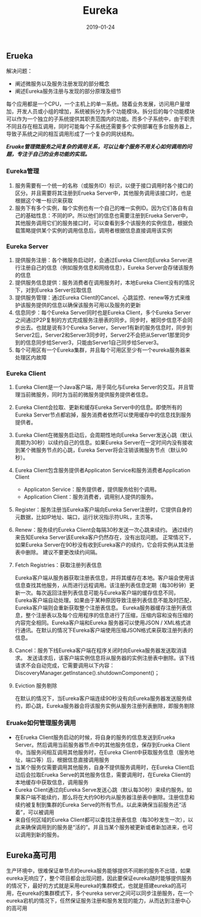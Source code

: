 ﻿---
layout: post                  
title: "Eureka"             
date: 2019-01-24               
tag:  微服务
---

## Erueka

解决问题：

- 阐述微服务以及服务注册发现的部分概念
- 阐述Eureka服务注册与发现的部分原理及细节

每个应用都是一个CPU，一个主机上的单一系统。随着业务发展，访问用户量增加，开发人员或小组的增加，系统被拆分为多个功能模块。拆分后的每个功能模块可以作为一个独立的子系统提供其职责范围内的功能。而多个子系统中，由于职责不同且存在相互调用，同时可能每个子系统还需要多个实例部署在多台服务器上，导致子系统之间的相互调用形成了一个复杂的网状结构。

***Eruake管理微服务之间复杂的调用关系，可以让每个服务不用关心如何调用的问题，专注于自己的业务功能的实现。***

### Eureka管理

1. 服务需要有一个统一的名称（或服务ID）标识，以便于接口调用时各个接口的区分。并且需要将其注册到Erueka Server中，其他服务调用该接口时，也是根据这个唯一标识来获取
2. 服务下有多个实例，每个实例也有一个自己的唯一实例ID。因为它们各自有自己的基础性息：不同的IP。所以他们的信息也需要注册到Erueka Server中，其他服务调用它们的服务接口时，可以查看到多个该服务的实例信息，根据负载策略提供某个实例的调用信息后，调用者根据信息直接调用该实例

### Eureka Server

1. 提供服务注册：各个微服务启动时，会通过Eureka Client向Eureka Server进行注册自己的信息（例如服务信息和网络信息），Eureka Server会存储该服务的信息
2. 提供服务信息提供：服务消费者在调用服务时，本地Eureka Client没有的情况下，对到Eureka Server拉取信息
3. 提供服务管理：通过Eureka Client的Cancel、心跳监控、renew等方式来维护该服务提供的信息以确保该服务可用以及服务的更新
4. 信息同步：每个Eureka Server同时也是Eureka Client，多个Eureka Server之间通过P2P复制的方式完成服务注册表的同步。同步时，被同步信息不会同步出去。也就是说有3个Eureka Server，Server1有新的服务信息时，同步到Server2后，Server2和Server3同步时，Server2不会把从Server1那里同步到的信息同步给Server3，只能由Server1自己同步给Server3。
5. 每个可用区有一个Eureka集群，并且每个可用区至少有一个eureka服务器来处理区内故障

### Eureka Client

1. Eureka Client是一个Java客户端，用于简化与Eureka Server的交互。并且管理当前微服务，同时为当前的微服务提供服务提供者信息。
2. Eureka Client会拉取、更新和缓存Eureka Server中的信息。即使所有的Eureka Server节点都宕掉，服务消费者依然可以使用缓存中的信息找到服务提供者。
3. Eureka Client在微服务启动后，会周期性地向Eureka Server发送心跳（默认周期为30秒）以续约自己的信息。如果Eureka Server在一定时间内没有接收到某个微服务节点的心跳，Eureka Server将会注销该微服务节点（默认90秒）。
4. Eureka Client包含服务提供者Applicaton Service和服务消费者Application Client

    - Applicaton Service：服务提供者，提供服务给别个调用。
    - Application Client：服务消费者，调用别人提供的服务。
    
5. Register：服务注册当Eureka客户端向Eureka Server注册时，它提供自身的元数据，比如IP地址、端口，运行状况指示符URL，主页等。
6. Renew：服务续约Eureka Client会每隔30秒发送一次心跳来续约。 通过续约来告知Eureka Server该Eureka客户仍然存在，没有出现问题。 正常情况下，如果Eureka Server在90秒没有收到Eureka客户的续约，它会将实例从其注册表中删除。 建议不要更改续约间隔。
7. Fetch Registries：获取注册列表信息

    Eureka客户端从服务器获取注册表信息，并将其缓存在本地。客户端会使用该信息查找其他服务，从而进行远程调用。该注册列表信息定期（每30秒钟）更新一次。每次返回注册列表信息可能与Eureka客户端的缓存信息不同， Eureka客户端自动处理。如果由于某种原因导致注册列表信息不能及时匹配，Eureka客户端则会重新获取整个注册表信息。 Eureka服务器缓存注册列表信息，整个注册表以及每个应用程序的信息进行了压缩，压缩内容和没有压缩的内容完全相同。Eureka客户端和Eureka 服务器可以使用JSON / XML格式进行通讯。在默认的情况下Eureka客户端使用压缩JSON格式来获取注册列表的信息。
8. Cancel：服务下线Eureka客户端在程序关闭时向Eureka服务器发送取消请求。 发送请求后，该客户端实例信息将从服务器的实例注册表中删除。该下线请求不会自动完成，它需要调用以下内容：DiscoveryManager.getInstance().shutdownComponent()；
9. Eviction 服务剔除

    在默认的情况下，当Eureka客户端连续90秒没有向Eureka服务器发送服务续约，即心跳，Eureka服务器会将该服务实例从服务注册列表删除，即服务剔除

### Eruake如何管理服务调用

- 在Erueka Client服务启动的时候，将自身的服务的信息发送到Erueka Server。然后调用当前服务器节点中的其他服务信息，保存到Erueka Client中。当服务间相互调用其他服务时，在Eureka Client中获取服务信息（服务地址，端口等）后，根据信息直接调用服务
- 当某个服务仅需要调用其他服务，自身不提供服务调用时，在Eureka Client启动后会拉取Erueka Serve的其他服务信息，需要调用时，在Eureka Client的本地缓存中获取信息，调用服务
- Eureka Client通过向Eureka Serve发送心跳（默认每30秒）来续约服务。如果客户端不能续约，那么将在大约90秒内从服务器注册表中删除。注册信息和续约被复制到集群的Eureka Serve的所有节点。以此来确保当前服务还“活着”，可以被调用
- 来自任何区域的Eureka Client都可以查找注册表信息（每30秒发生一次），以此来确保调用到的服务是“活的”。并且当某个服务被更新或者新加进来，也可以调用到新的服务。

## Eureka高可用

生产环境中，很难保证单节点的eureka服务能够提供不间断的服务不出错，如果eureka无响应了，整个项目都会出现问题，因此要保证eureka随时能够提供服务的情况下，最好的方式就是采用eureka的集群模式，也就是搭建eureka的高可用，在eureka的集群模式下，多个eureka server之间可以同步注册服务，在一个eureka宕机的情况下，任然保证服务注册和服务发现的能力，从而达到注册中心的高可用



